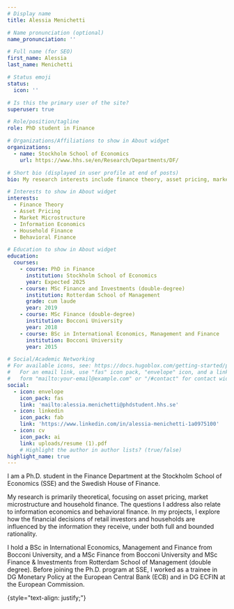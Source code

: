 ```yaml
---
# Display name
title: Alessia Menichetti

# Name pronunciation (optional)
name_pronunciation: ''

# Full name (for SEO)
first_name: Alessia
last_name: Menichetti

# Status emoji
status:
  icon: ''

# Is this the primary user of the site?
superuser: true

# Role/position/tagline
role: PhD student in Finance

# Organizations/Affiliations to show in About widget
organizations:
  - name: Stockholm School of Economics
    url: https://www.hhs.se/en/Research/Departments/DF/

# Short bio (displayed in user profile at end of posts)
bio: My research interests include finance theory, asset pricing, market microstructure, information economics, behavioral and household finance.

# Interests to show in About widget
interests:
  - Finance Theory
  - Asset Pricing
  - Market Microstructure
  - Information Economics
  - Household Finance
  - Behavioral Finance

# Education to show in About widget
education:
  courses:
    - course: PhD in Finance
      institution: Stockholm School of Economics
      year: Expected 2025
    - course: MSc Finance and Investments (double-degree)
      institution: Rotterdam School of Management
      grade: cum laude
      year: 2019
    - course: MSc Finance (double-degree)
      institution: Bocconi University
      year: 2018
    - course: BSc in International Economics, Management and Finance
      institution: Bocconi University
      year: 2015

# Social/Academic Networking
# For available icons, see: https://docs.hugoblox.com/getting-started/page-builder/#icons
#   For an email link, use "fas" icon pack, "envelope" icon, and a link in the
#   form "mailto:your-email@example.com" or "/#contact" for contact widget.
social:
  - icon: envelope
    icon_pack: fas
    link: 'mailto:alessia.menichetti@phdstudent.hhs.se'
  - icon: linkedin
    icon_pack: fab
    link: 'https://www.linkedin.com/in/alessia-menichetti-1a0975100'
  - icon: cv
    icon_pack: ai
    link: uploads/resume (1).pdf
    # Highlight the author in author lists? (true/false)
highlight_name: true
---
```

I am a Ph.D. student in the Finance Department at the Stockholm School of Economics (SSE) and the Swedish House of Finance. 

My research is primarily theoretical, focusing on asset pricing, market microstructure and household finance. The questions I address also relate to information economics and behavioral finance. In my projects, I explore how the financial decisions of retail investors and households are influenced by the information they receive, under both full and bounded rationality. 

I hold a BSc in International Economics, Management and Finance from Bocconi University, and a MSc Finance from Bocconi University and MSc Finance & Investments from Rotterdam School of Management (double degree). Before joining the Ph.D. program at SSE, I worked as a trainee in DG Monetary Policy at the European Central Bank (ECB) and in DG ECFIN at the European Commission. 


{style="text-align: justify;"}
